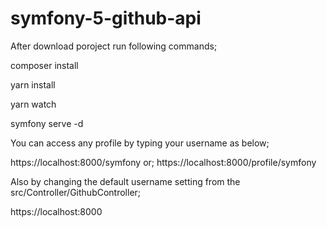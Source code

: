 # symfony-5-github-api

After download poroject run following commands;

composer install

yarn install

yarn watch

symfony serve -d

You can access any profile by typing your username as below;

https://localhost:8000/symfony or; https://localhost:8000/profile/symfony

Also by changing the default username setting from the src/Controller/GithubController;

https://localhost:8000
